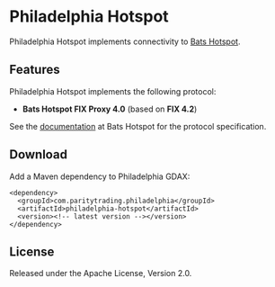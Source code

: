 Philadelphia Hotspot
====================

Philadelphia Hotspot implements connectivity to [Bats Hotspot][].

  [Bats Hotspot]: http://hotspotfx.com


Features
--------

Philadelphia Hotspot implements the following protocol:

- **Bats Hotspot FIX Proxy 4.0** (based on **FIX 4.2**)

See the [documentation][] at Bats Hotspot for the protocol specification.

  [documentation]: http://hotspotfx.com/technology/apifix.jsp


Download
--------

Add a Maven dependency to Philadelphia GDAX:

    <dependency>
      <groupId>com.paritytrading.philadelphia</groupId>
      <artifactId>philadelphia-hotspot</artifactId>
      <version><!-- latest version --></version>
    </dependency>


License
-------

Released under the Apache License, Version 2.0.

